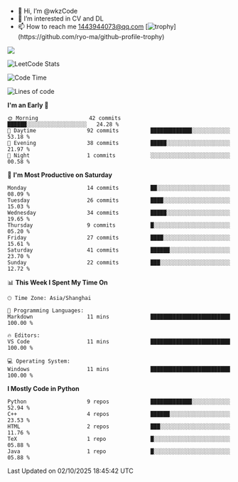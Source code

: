 - 👋 Hi, I’m @wkzCode
- 👀 I’m interested in CV and DL
- 📫 How to reach me 1443944073@qq.com
[![trophy](https://github-profile-trophy.vercel.app/?username=wkzCode&theme=onedark&rank=-?)](https://github.com/ryo-ma/github-profile-trophy)
<a href="https://github.com/anuraghazra/github-readme-stats">
  <img align="center" src="https://github-readme-stats.vercel.app/api?username=wkzCode&show_icons=true" />
</a>  

![LeetCode Stats](https://leetcard.jacoblin.cool/wkzCode?theme=wtf&font=Tajawal&ext=activity&site=cn)

<!---
[![Anurag's GitHub stats](https://github-readme-stats.vercel.app/api?username=wkzCode&show_icons=true)](https://github.com/anuraghazra/github-readme-stats)
[![Top Langs](https://github-readme-stats.vercel.app/api/top-langs/?username=wkzCode)](https://github.com/anuraghazra/github-readme-stats)
<!--START_SECTION:waka-->
![Code Time](http://img.shields.io/badge/Code%20Time-170%20hrs%2027%20mins-blue)

![Lines of code](https://img.shields.io/badge/From%20Hello%20World%20I%27ve%20Written-153.7%20thousand%20lines%20of%20code-blue)

**I'm an Early 🐤** 

```text
🌞 Morning                42 commits          ██████░░░░░░░░░░░░░░░░░░░   24.28 % 
🌆 Daytime                92 commits          █████████████░░░░░░░░░░░░   53.18 % 
🌃 Evening                38 commits          █████░░░░░░░░░░░░░░░░░░░░   21.97 % 
🌙 Night                  1 commits           ░░░░░░░░░░░░░░░░░░░░░░░░░   00.58 % 
```
📅 **I'm Most Productive on Saturday** 

```text
Monday                   14 commits          ██░░░░░░░░░░░░░░░░░░░░░░░   08.09 % 
Tuesday                  26 commits          ████░░░░░░░░░░░░░░░░░░░░░   15.03 % 
Wednesday                34 commits          █████░░░░░░░░░░░░░░░░░░░░   19.65 % 
Thursday                 9 commits           █░░░░░░░░░░░░░░░░░░░░░░░░   05.20 % 
Friday                   27 commits          ████░░░░░░░░░░░░░░░░░░░░░   15.61 % 
Saturday                 41 commits          ██████░░░░░░░░░░░░░░░░░░░   23.70 % 
Sunday                   22 commits          ███░░░░░░░░░░░░░░░░░░░░░░   12.72 % 
```


📊 **This Week I Spent My Time On** 

```text
🕑︎ Time Zone: Asia/Shanghai

💬 Programming Languages: 
Markdown                 11 mins             █████████████████████████   100.00 % 

🔥 Editors: 
VS Code                  11 mins             █████████████████████████   100.00 % 

💻 Operating System: 
Windows                  11 mins             █████████████████████████   100.00 % 
```

**I Mostly Code in Python** 

```text
Python                   9 repos             █████████████░░░░░░░░░░░░   52.94 % 
C++                      4 repos             ██████░░░░░░░░░░░░░░░░░░░   23.53 % 
HTML                     2 repos             ███░░░░░░░░░░░░░░░░░░░░░░   11.76 % 
TeX                      1 repo              █░░░░░░░░░░░░░░░░░░░░░░░░   05.88 % 
Java                     1 repo              █░░░░░░░░░░░░░░░░░░░░░░░░   05.88 % 
```




 Last Updated on 02/10/2025 18:45:42 UTC
<!--END_SECTION:waka-->
<!---
wkzCode/wkzCode is a ✨ special ✨ repository because its `README.md` (this file) appears on your GitHub profile.
You can click the Preview link to take a look at your changes.
--->
